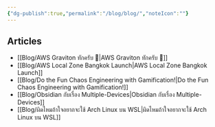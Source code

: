 ```yaml
---
{"dg-publish":true,"permalink":"/blog/blog/","noteIcon":""}
---
```


## Articles

- [[Blog/AWS Graviton ทักครับ 👋\|AWS Graviton ทักครับ 👋]]
- [[Blog/AWS Local Zone Bangkok Launch\|AWS Local Zone Bangkok Launch]]
- [[Blog/Do the Fun Chaos Engineering with Gamification!\|Do the Fun Chaos Engineering with Gamification!]]
- [[Blog/Obsidian  กับเรื่อง Multiple-Devices\|Obsidian  กับเรื่อง Multiple-Devices]]
- [[Blog/ผิดไหมถ้าใจอยากจะใช้ Arch Linux บน WSL\|ผิดไหมถ้าใจอยากจะใช้ Arch Linux บน WSL]]


